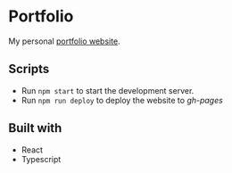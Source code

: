# Portfolio
My personal [portfolio website](https://wesselvanree.com).

## Scripts
- Run `npm start` to start the development server.
- Run `npm run deploy` to deploy the website to *gh-pages*

## Built with
- React
- Typescript

